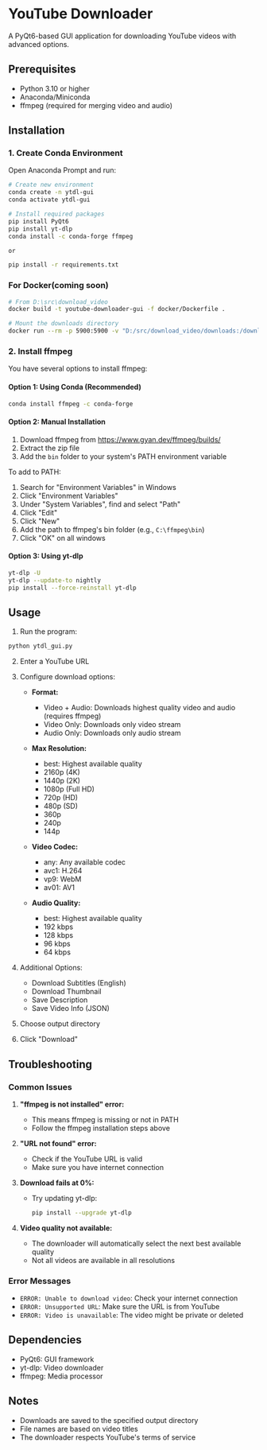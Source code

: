 # YouTube Downloader

A PyQt6-based GUI application for downloading YouTube videos with advanced options.

## Prerequisites

- Python 3.10 or higher
- Anaconda/Miniconda
- ffmpeg (required for merging video and audio)

## Installation

### 1. Create Conda Environment

Open Anaconda Prompt and run:
```bash
# Create new environment
conda create -n ytdl-gui
conda activate ytdl-gui

# Install required packages
pip install PyQt6
pip install yt-dlp
conda install -c conda-forge ffmpeg

or

pip install -r requirements.txt
```
### For Docker(coming soon)
```bash
# From D:\src\download_video
docker build -t youtube-downloader-gui -f docker/Dockerfile .

# Mount the downloads directory
docker run --rm -p 5900:5900 -v "D:/src/download_video/downloads:/downloads" youtube-downloader-gui
```
### 2. Install ffmpeg
You have several options to install ffmpeg:

#### Option 1: Using Conda (Recommended)
```bash
conda install ffmpeg -c conda-forge
```

#### Option 2: Manual Installation
1. Download ffmpeg from https://www.gyan.dev/ffmpeg/builds/
2. Extract the zip file
3. Add the `bin` folder to your system's PATH environment variable

To add to PATH:
1. Search for "Environment Variables" in Windows
2. Click "Environment Variables"
3. Under "System Variables", find and select "Path"
4. Click "Edit"
5. Click "New"
6. Add the path to ffmpeg's bin folder (e.g., `C:\ffmpeg\bin`)
7. Click "OK" on all windows

#### Option 3: Using yt-dlp
```bash
yt-dlp -U
yt-dlp --update-to nightly
pip install --force-reinstall yt-dlp
```

## Usage

1. Run the program:
```bash
python ytdl_gui.py
```

2. Enter a YouTube URL

3. Configure download options:

   - **Format:**
     - Video + Audio: Downloads highest quality video and audio (requires ffmpeg)
     - Video Only: Downloads only video stream
     - Audio Only: Downloads only audio stream

   - **Max Resolution:**
     - best: Highest available quality
     - 2160p (4K)
     - 1440p (2K)
     - 1080p (Full HD)
     - 720p (HD)
     - 480p (SD)
     - 360p
     - 240p
     - 144p

   - **Video Codec:**
     - any: Any available codec
     - avc1: H.264
     - vp9: WebM
     - av01: AV1

   - **Audio Quality:**
     - best: Highest available quality
     - 192 kbps
     - 128 kbps
     - 96 kbps
     - 64 kbps

4. Additional Options:
   - Download Subtitles (English)
   - Download Thumbnail
   - Save Description
   - Save Video Info (JSON)

5. Choose output directory

6. Click "Download"

## Troubleshooting

### Common Issues

1. **"ffmpeg is not installed" error:**
   - This means ffmpeg is missing or not in PATH
   - Follow the ffmpeg installation steps above

2. **"URL not found" error:**
   - Check if the YouTube URL is valid
   - Make sure you have internet connection

3. **Download fails at 0%:**
   - Try updating yt-dlp:
     ```bash
     pip install --upgrade yt-dlp
     ```

4. **Video quality not available:**
   - The downloader will automatically select the next best available quality
   - Not all videos are available in all resolutions

### Error Messages

- `ERROR: Unable to download video`: Check your internet connection
- `ERROR: Unsupported URL`: Make sure the URL is from YouTube
- `ERROR: Video is unavailable`: The video might be private or deleted

## Dependencies

- PyQt6: GUI framework
- yt-dlp: Video downloader
- ffmpeg: Media processor

## Notes

- Downloads are saved to the specified output directory
- File names are based on video titles
- The downloader respects YouTube's terms of service
